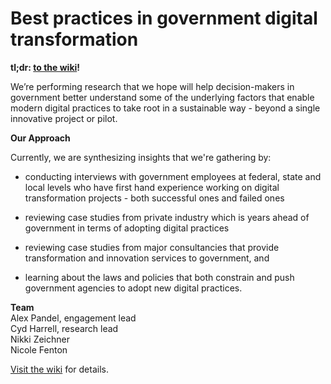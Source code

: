 # Best practices in government digital transformation

**tl;dr: [to the wiki](https://github.com/18F/transformation-research/wiki)!**


We’re performing research that we hope will help decision-makers in government better understand some of the underlying factors that enable modern digital practices to take root in a sustainable way - beyond a single innovative project or pilot.

**Our Approach**

Currently, we are synthesizing insights that we're gathering by:

* conducting interviews with government employees at federal, state and local levels who have first hand experience working on digital transformation projects - both successful ones and failed ones

* reviewing case studies from private industry which is years ahead of government in terms of adopting digital practices  

* reviewing case studies from major consultancies that provide transformation and innovation services to government, and

* learning about the laws and policies that both constrain and push government agencies to adopt new digital practices.  

**Team**  
Alex Pandel, engagement lead  
Cyd Harrell, research lead  
Nikki Zeichner  
Nicole Fenton   

[Visit the wiki](https://github.com/18F/transformation-research/wiki) for details.
